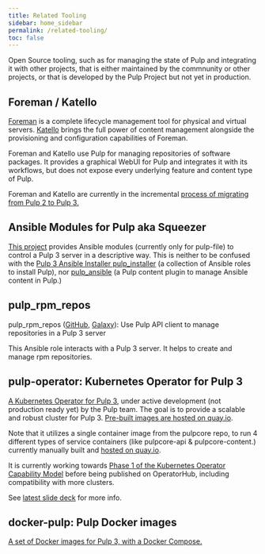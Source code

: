 ```yaml
---
title: Related Tooling
sidebar: home_sidebar
permalink: /related-tooling/
toc: false
---
```


Open Source tooling, such as for managing the state of Pulp and integrating it with other projects, that is either maintained by the commnunity or other projects, or that is developed by the Pulp Project but not yet in production.

## Foreman / Katello

[Foreman](https://theforeman.org/) is a complete lifecycle management tool for physical and virtual servers. [Katello](https://theforeman.org/plugins/katello/) brings the full power of content management alongside the provisioning and configuration capabilities of Foreman.

Foreman and Katello use Pulp for managing repositories of software packages. It provides a graphical WebUI for Pulp and integrates it with its workflows, but does not expose every underlying feature and content type of Pulp.

Foreman and Katello are currently in the incremental [process of migrating from Pulp 2 to Pulp 3.](https://community.theforeman.org/t/update-on-katello-pulp3-integration-and-upcoming-roadmap/15899)

## Ansible Modules for Pulp aka Squeezer

[This project](https://github.com/mdellweg/ansible_modules_pulp) provides Ansible modules (currently only for pulp-file) to control a Pulp 3 server in a descriptive way. This is neither to be confused with the [Pulp 3 Ansible Installer pulp_installer](https://github.com/pulp/pulp_installer) (a collection of Ansible roles to install Pulp), nor [pulp_ansible](https://github.com/pulp/pulp_ansible) (a Pulp content plugin to manage Ansible content in Pulp.)

## pulp_rpm_repos

pulp_rpm_repos ([GitHub](https://github.com/juan-cabrera/pulp_rpm_repos), [Galaxy](https://galaxy.ansible.com/juan_cabrera/pulp_rpm_repos)): Use Pulp API client to manage repositories in a Pulp 3 server

This Ansible role interacts with a Pulp 3 server. It helps to create and manage rpm repositories.

## pulp-operator: Kubernetes Operator for Pulp 3

[A Kubernetes Operator for Pulp 3](https://github.com/pulp/pulp-operator/), under active development (not production ready yet) by the Pulp team. The goal is to provide a scalable and robust cluster for Pulp 3. [Pre-built images are hosted on quay.io](https://quay.io/repository/pulp/pulp-operator).

Note that it utilizes a single container image from the pulpcore repo, to run 4 different types of service containers (like pulpcore-api & pulpcore-content.) currently manually built and [hosted on quay.io](https://quay.io/repository/pulp/pulp).

It is currently working towards [Phase 1 of the Kubernetes Operator Capability Model](https://blog.openshift.com/top-kubernetes-operators-advancing-across-the-operator-capability-model/) before being published on OperatorHub, including compatibility with more clusters.

See [latest slide deck](http://people.redhat.com/mdepaulo/presentations/Introduction%20to%20pulp-operator.pdf) for more info.

## docker-pulp: Pulp Docker images

[A set of Docker images for Pulp 3, with a Docker Compose.](https://github.com/fpytloun/docker-pulp)

